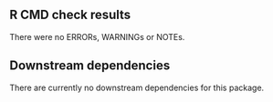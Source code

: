 ## R CMD check results
There were no ERRORs, WARNINGs or NOTEs. 

## Downstream dependencies
There are currently no downstream dependencies for this package.
